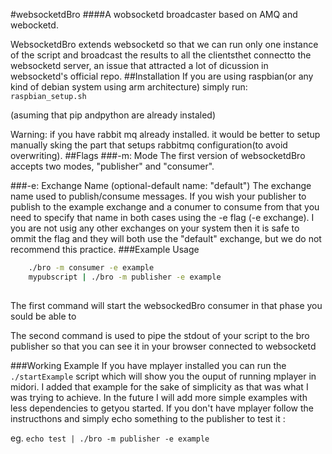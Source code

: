 #websocketdBro
####A wobsocketd broadcaster based on AMQ and webocketd.

 WebsocketdBro extends websocketd so that we can run only one instance of the script and broadcast the results to all the clientsthet connectto the websocketd server, an issue that attracted a lot of dicussion in websocketd's official repo. 
##Installation
If you are using raspbian(or any kind of debian system using arm architecture) simply run:
```raspbian_setup.sh ```

(asuming  that pip andpython are already instaled)

Warning: if you have rabbit mq already installed. it would be better to setup manually sking the part that setups rabbitmq configuration(to avoid overwriting).
##Flags
###-m: Mode
The first version of websocketdBro accepts two modes, "publisher" and "consumer".

###-e: Exchange Name (optional-default name: "default")
The exchange name used to publish/consume messages. If you wish your publisher to publish to the example exchange and a conumer to consume from that you need to specify that name in both cases using the -e flag (-e exchange).
I you are not usig any other exchanges on your system then it is safe to ommit the flag and they will both use the "default" exchange, but we do not recommend this practice.
###Example Usage
```sh
    ./bro -m consumer -e example
    mypubscript | ./bro -m publisher -e example
  
```
The first command will start the websockedBro consumer in that phase you sould be able to 

The second command is used to pipe the stdout of your script to the bro publisher so that you can see it in your browser connected to websocketd

###Working Example
If you have mplayer installed you can run the ```./startExample``` script which will show you the ouput of running mplayer in midori. I added that example for the sake of simplicity as that was what I was trying to achieve. In the future I will add more simple examples with less dependencies to getyou started. If you don't have mplayer follow the instructhons and simply echo something to the publisher to test it :

eg. ```echo test | ./bro -m publisher -e example```

